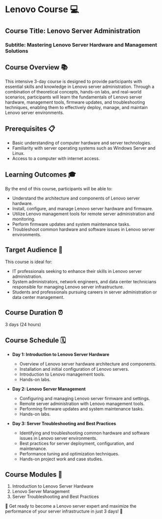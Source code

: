 # Lenovo Course 💻

## Course Title: Lenovo Server Administration
### Subtitle: Mastering Lenovo Server Hardware and Management Solutions

## Course Overview 📚
This intensive 3-day course is designed to provide participants with essential skills and knowledge in Lenovo server administration. Through a combination of theoretical concepts, hands-on labs, and real-world scenarios, participants will learn the fundamentals of Lenovo server hardware, management tools, firmware updates, and troubleshooting techniques, enabling them to effectively deploy, manage, and maintain Lenovo server environments.

## Prerequisites 📋
- Basic understanding of computer hardware and server technologies.
- Familiarity with server operating systems such as Windows Server and Linux.
- Access to a computer with internet access.

## Learning Outcomes 🎓
By the end of this course, participants will be able to:
- Understand the architecture and components of Lenovo server hardware.
- Install, configure, and manage Lenovo server hardware and firmware.
- Utilize Lenovo management tools for remote server administration and monitoring.
- Perform firmware updates and system maintenance tasks.
- Troubleshoot common hardware and software issues in Lenovo server environments.

## Target Audience 🎯
This course is ideal for:
- IT professionals seeking to enhance their skills in Lenovo server administration.
- System administrators, network engineers, and data center technicians responsible for managing Lenovo server infrastructure.
- Students and professionals pursuing careers in server administration or data center management.

## Course Duration ⏰
3 days (24 hours)

## Course Schedule 🗓️
- **Day 1: Introduction to Lenovo Server Hardware**
  - Overview of Lenovo server hardware architecture and components.
  - Installation and initial configuration of Lenovo servers.
  - Introduction to Lenovo management tools.
  - Hands-on labs.

- **Day 2: Lenovo Server Management**
  - Configuring and managing Lenovo server firmware and settings.
  - Remote server administration with Lenovo management tools.
  - Performing firmware updates and system maintenance tasks.
  - Hands-on labs.

- **Day 3: Server Troubleshooting and Best Practices**
  - Identifying and troubleshooting common hardware and software issues in Lenovo server environments.
  - Best practices for server deployment, configuration, and maintenance.
  - Performance tuning and optimization techniques.
  - Hands-on project work and case studies.

## Course Modules 📑
1. Introduction to Lenovo Server Hardware
2. Lenovo Server Management
3. Server Troubleshooting and Best Practices

🚀 Get ready to become a Lenovo server expert and maximize the performance of your server infrastructure in just 3 days! 🚀
